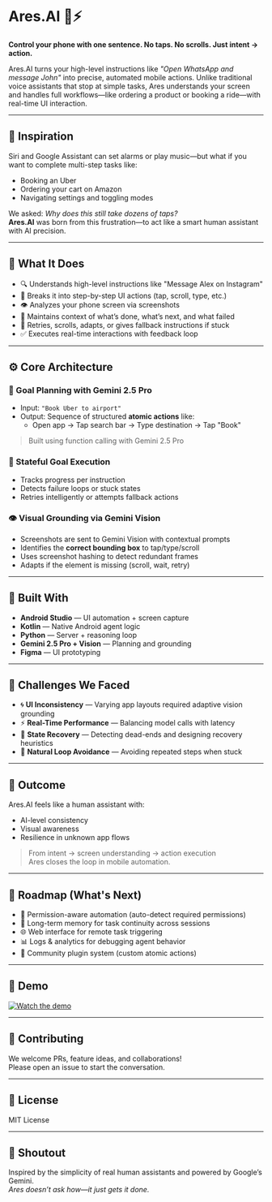 # Ares.AI 📱⚡

**Control your phone with one sentence. No taps. No scrolls. Just intent → action.**

Ares.AI turns your high-level instructions like *"Open WhatsApp and message John"* into precise, automated mobile actions. Unlike traditional voice assistants that stop at simple tasks, Ares understands your screen and handles full workflows—like ordering a product or booking a ride—with real-time UI interaction.

---

## 🧠 Inspiration

Siri and Google Assistant can set alarms or play music—but what if you want to complete multi-step tasks like:

- Booking an Uber
- Ordering your cart on Amazon
- Navigating settings and toggling modes

We asked: *Why does this still take dozens of taps?*  
**Ares.AI** was born from this frustration—to act like a smart human assistant with AI precision.

---

## 🚀 What It Does

- 🔍 Understands high-level instructions like "Message Alex on Instagram"
- 🧩 Breaks it into step-by-step UI actions (tap, scroll, type, etc.)
- 👁️ Analyzes your phone screen via screenshots
- 🧠 Maintains context of what’s done, what’s next, and what failed
- 🔄 Retries, scrolls, adapts, or gives fallback instructions if stuck
- ✅ Executes real-time interactions with feedback loop

---

## ⚙️ Core Architecture

### 🧭 Goal Planning with Gemini 2.5 Pro
- Input: `"Book Uber to airport"`
- Output: Sequence of structured **atomic actions** like:
  - Open app → Tap search bar → Type destination → Tap "Book"

> Built using function calling with Gemini 2.5 Pro

### 🧠 Stateful Goal Execution
- Tracks progress per instruction
- Detects failure loops or stuck states
- Retries intelligently or attempts fallback actions

### 👁️ Visual Grounding via Gemini Vision
- Screenshots are sent to Gemini Vision with contextual prompts
- Identifies the **correct bounding box** to tap/type/scroll
- Uses screenshot hashing to detect redundant frames
- Adapts if the element is missing (scroll, wait, retry)

---

## 🧱 Built With

- **Android Studio** — UI automation + screen capture
- **Kotlin** — Native Android agent logic
- **Python** — Server + reasoning loop
- **Gemini 2.5 Pro + Vision** — Planning and grounding
- **Figma** — UI prototyping

---

## 🚧 Challenges We Faced

- 🌀 **UI Inconsistency** — Varying app layouts required adaptive vision grounding
- ⚡ **Real-Time Performance** — Balancing model calls with latency
- 🧭 **State Recovery** — Detecting dead-ends and designing recovery heuristics
- 🧠 **Natural Loop Avoidance** — Avoiding repeated steps when stuck

---

## 🤖 Outcome

Ares.AI feels like a human assistant with:
- AI-level consistency
- Visual awareness
- Resilience in unknown app flows

> From intent → screen understanding → action execution  
> Ares closes the loop in mobile automation.

---

## 📍 Roadmap (What's Next)

- 🔐 Permission-aware automation (auto-detect required permissions)
- 🧠 Long-term memory for task continuity across sessions
- 🌐 Web interface for remote task triggering
- 📊 Logs & analytics for debugging agent behavior
- 🤝 Community plugin system (custom atomic actions)

---
## 🎥 Demo

[![Watch the demo](https://img.youtube.com/vi/awKfjunMDRg/0.jpg)](https://www.youtube.com/watch?v=awKfjunMDRg)

---

## 🤝 Contributing

We welcome PRs, feature ideas, and collaborations!  
Please open an issue to start the conversation.

---

## 📜 License

MIT License

---

## 🧠 Shoutout

Inspired by the simplicity of real human assistants and powered by Google’s Gemini.  
*Ares doesn’t ask how—it just gets it done.*
